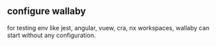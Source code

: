 
## configure wallaby

for testing env like jest, angular, vuew, cra, nx workspaces, wallaby can start without any configuration.

